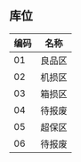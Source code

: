 ## 库位



| 编码 | 名称 |
| ------ | ------ |
| 01 | 良品区 |
| 02 | 机损区 |
| 03 | 箱损区 |
| 04 | 待报废 |
| 05 | 超保区 |
| 06 | 待报废 |



